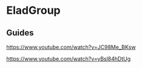 ﻿# EladGroup

## Guides

https://www.youtube.com/watch?v=JC98Me_BKsw

https://www.youtube.com/watch?v=yBsl84hDtUg


